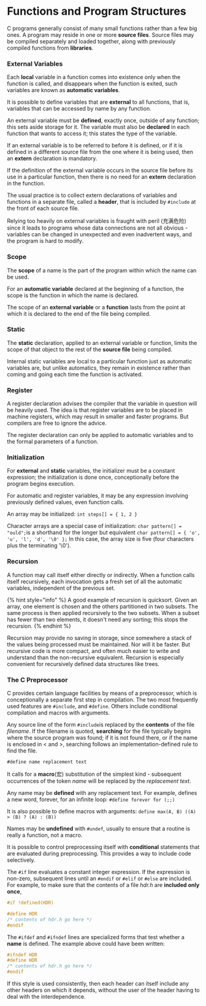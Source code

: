 # Functions and Program Structures

C programs generally consist of many small functions rather than a few big ones. A program may reside in one or more **source files**. Source files may be compiled separately and loaded together, along with previously compiled functions from **libraries**.

### External Variables

Each **local** variable in a function comes into existence only when the function is called, and disappears when the function is exited, such variables are known as **automatic variables**.

It is possible to define variables that are **external** to all functions, that is, variables that can be accessed by name by any function.

An external variable must be **defined**, exactly once, outside of any function; this sets aside storage for it. The variable must also be **declared** in each function that wants to access it; this states the type of the variable.

If an external variable is to be referred to before it is defined, or if it is defined in a different source file from the one where it is being used, then an **extern** declaration is mandatory.

If the definition of the external variable occurs in the source file before its use in a particular function, then there is no need for an **extern** declaration in the function.

The usual practice is to collect extern declarations of variables and functions in a separate file, called a **header**, that is included by `#include` at the front of each source file.

Relying too heavily on external variables is fraught with peril \(充满危险\) since it leads to programs whose data connections are not all obvious - variables can be changed in unexpected and even inadvertent ways, and the program is hard to modify.

### Scope

The **scope** of a name is the part of the program within which the name can be used.

For an **automatic variable** declared at the beginning of a function, the scope is the function in which the name is declared.

The scope of an **external variable** or a **function** lasts from the point at which it is declared to the end of the file being compiled. 

### Static

The **static** declaration, applied to an external variable or function, limits the scope of that object to the rest of the **source file** being compiled.

Internal static variables are local to a particular function just as automatic variables are, but unlike automatics, they remain in existence rather than coming and going each time the function is activated.

### Register

A register declaration advises the compiler that the variable in question will be heavily used. The idea is that register variables are to be placed in machine registers, which may result in smaller and faster programs. But compilers are free to ignore the advice.

The register declaration can only be applied to automatic variables and to the formal parameters of a function.

### Initialization

For **external** and **static** variables, the initializer must be a constant expression; the initialization is done once, conceptionally before the program begins execution.

For automatic and register variables, it may be any expression involving previously defined values, even function calls.

An array may be initialized: `int steps[] = { 1, 2 }`

Character arrays are a special case of initialization: `char pattern[] = "ould";`is a shorthand for the longer but equivalent `char pattern[] = { 'o', 'u', 'l', 'd', '\0' };` In this case, the array size is five \(four characters plus the terminating '\0'\).

### Recursion

A function may call itself either directly or indirectly. When a function calls itself recursively, each invocation gets a fresh set of all the automatic variables, independent of the previous set.

{% hint style="info" %}
A good example of recursion is quicksort. Given an array, one element is chosen and the others partitioned in two subsets. The same process is then applied recursively to the two subsets. When a subset has fewer than two elements, it doesn't need any sorting; this stops the recursion.
{% endhint %}

Recursion may provide no saving in storage, since somewhere a stack of the values being processed must be maintained. Nor will it be faster. But recursive code is more compact, and often much easier to write and understand than the non-recursive equivalent. Recursion is especially convenient for recursively defined data structures like trees.

### The C Preprocessor

C provides certain language facilities by means of a preprocessor, which is conceptionally a separate first step in compilation. The two most frequently used features are `#include`, and `#define`. Others include conditional compilation and macros with arguments.

Any source line of the form `#include`is replaced by the **contents** of the file _filename_. If the filename is quoted, **searching** for the file typically begins where the source program was found; if it is not found there, or if the name is enclosed in &lt; and &gt;, searching follows an implementation-defined rule to find the file.

`#define name replacement text`

It calls for a **macro**\(宏\) substitution of the simplest kind - subsequent occurrences of the token _name_ will be replaced by the _replacement text_.

Any name may be **defined** with any replacement text. For example, defines a new word, forever, for an infinite loop: `#define forever for (;;)`

It is also possible to define macros with arguments: `define max(A, B) ((A) > (B) ? (A) : (B))`

Names may be **undefined** with `#undef`, usually to ensure that a routine is really a function, not a macro.

It is possible to control preprocessing itself with **conditional** statements that are evaluated during preprocessing. This provides a way to include code selectively.

The `#if` line evaluates a constant integer expression. If the expression is non-zero, subsequent lines until an `#endif` or `#elif` or `#else` are included. For example, to make sure that the contents of a file _hdr.h_ are **included only once**,

```c
#if !defined(HDR)
#define HDR
/* contents of hdr.h go here */
#endif
```

The `#ifdef` and `#ifndef` lines are specialized forms that test whether a **name** is defined. The example above could have been written:

```c
#ifndef HDR
#define HDR
/* contents of hdr.h go here */
#endif
```

If this style is used consistently, then each header can itself include any other headers on which it depends, without the user of the header having to deal with the interdependence.

